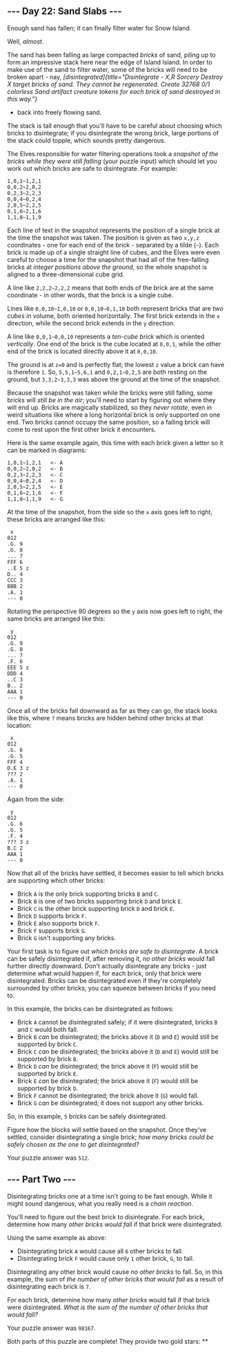 
\-\-- Day 22: Sand Slabs \-\--
------------------------------

Enough sand has fallen; it can finally filter water for Snow Island.

Well, *almost*.

The sand has been falling as large compacted *bricks* of sand, piling up
to form an impressive stack here near the edge of Island Island. In
order to make use of the sand to filter water, some of the bricks will
need to be broken apart - nay,
*[disintegrated]{title="Disintegrate - X,R
Sorcery
Destroy X target bricks of sand. They cannot be regenerated. Create 32768 0/1 colorless Sand artifact creature tokens for each brick of sand destroyed in this way."}*
- back into freely flowing sand.

The stack is tall enough that you\'ll have to be careful about choosing
which bricks to disintegrate; if you disintegrate the wrong brick, large
portions of the stack could topple, which sounds pretty dangerous.

The Elves responsible for water filtering operations took a *snapshot of
the bricks while they were still falling* (your puzzle input) which
should let you work out which bricks are safe to disintegrate. For
example:

    1,0,1~1,2,1
    0,0,2~2,0,2
    0,2,3~2,2,3
    0,0,4~0,2,4
    2,0,5~2,2,5
    0,1,6~2,1,6
    1,1,8~1,1,9

Each line of text in the snapshot represents the position of a single
brick at the time the snapshot was taken. The position is given as two
`x,y,z` coordinates - one for each end of the brick - separated by a
tilde (`~`). Each brick is made up of a single straight line of cubes,
and the Elves were even careful to choose a time for the snapshot that
had all of the free-falling bricks at *integer positions above the
ground*, so the whole snapshot is aligned to a three-dimensional cube
grid.

A line like `2,2,2~2,2,2` means that both ends of the brick are at the
same coordinate - in other words, that the brick is a single cube.

Lines like `0,0,10~1,0,10` or `0,0,10~0,1,10` both represent bricks that
are *two cubes* in volume, both oriented horizontally. The first brick
extends in the `x` direction, while the second brick extends in the `y`
direction.

A line like `0,0,1~0,0,10` represents a *ten-cube brick* which is
oriented *vertically*. One end of the brick is the cube located at
`0,0,1`, while the other end of the brick is located directly above it
at `0,0,10`.

The ground is at `z=0` and is perfectly flat; the lowest `z` value a
brick can have is therefore `1`. So, `5,5,1~5,6,1` and `0,2,1~0,2,5` are
both resting on the ground, but `3,3,2~3,3,3` was above the ground at
the time of the snapshot.

Because the snapshot was taken while the bricks were still falling, some
bricks will *still be in the air*; you\'ll need to start by figuring out
where they will end up. Bricks are magically stabilized, so they *never
rotate*, even in weird situations like where a long horizontal brick is
only supported on one end. Two bricks cannot occupy the same position,
so a falling brick will come to rest upon the first other brick it
encounters.

Here is the same example again, this time with each brick given a letter
so it can be marked in diagrams:

    1,0,1~1,2,1   <- A
    0,0,2~2,0,2   <- B
    0,2,3~2,2,3   <- C
    0,0,4~0,2,4   <- D
    2,0,5~2,2,5   <- E
    0,1,6~2,1,6   <- F
    1,1,8~1,1,9   <- G

At the time of the snapshot, from the side so the `x` axis goes left to
right, these bricks are arranged like this:

     x
    012
    .G. 9
    .G. 8
    ... 7
    FFF 6
    ..E 5 z
    D.. 4
    CCC 3
    BBB 2
    .A. 1
    --- 0

Rotating the perspective 90 degrees so the `y` axis now goes left to
right, the same bricks are arranged like this:

     y
    012
    .G. 9
    .G. 8
    ... 7
    .F. 6
    EEE 5 z
    DDD 4
    ..C 3
    B.. 2
    AAA 1
    --- 0

Once all of the bricks fall downward as far as they can go, the stack
looks like this, where `?` means bricks are hidden behind other bricks
at that location:

     x
    012
    .G. 6
    .G. 5
    FFF 4
    D.E 3 z
    ??? 2
    .A. 1
    --- 0

Again from the side:

     y
    012
    .G. 6
    .G. 5
    .F. 4
    ??? 3 z
    B.C 2
    AAA 1
    --- 0

Now that all of the bricks have settled, it becomes easier to tell which
bricks are supporting which other bricks:

-   Brick `A` is the only brick supporting bricks `B` and `C`.
-   Brick `B` is one of two bricks supporting brick `D` and brick `E`.
-   Brick `C` is the other brick supporting brick `D` and brick `E`.
-   Brick `D` supports brick `F`.
-   Brick `E` also supports brick `F`.
-   Brick `F` supports brick `G`.
-   Brick `G` isn\'t supporting any bricks.

Your first task is to figure out *which bricks are safe to
disintegrate*. A brick can be safely disintegrated if, after removing
it, *no other bricks* would fall further directly downward. Don\'t
actually disintegrate any bricks - just determine what would happen if,
for each brick, only that brick were disintegrated. Bricks can be
disintegrated even if they\'re completely surrounded by other bricks;
you can squeeze between bricks if you need to.

In this example, the bricks can be disintegrated as follows:

-   Brick `A` cannot be disintegrated safely; if it were disintegrated,
    bricks `B` and `C` would both fall.
-   Brick `B` *can* be disintegrated; the bricks above it (`D` and `E`)
    would still be supported by brick `C`.
-   Brick `C` *can* be disintegrated; the bricks above it (`D` and `E`)
    would still be supported by brick `B`.
-   Brick `D` *can* be disintegrated; the brick above it (`F`) would
    still be supported by brick `E`.
-   Brick `E` *can* be disintegrated; the brick above it (`F`) would
    still be supported by brick `D`.
-   Brick `F` cannot be disintegrated; the brick above it (`G`) would
    fall.
-   Brick `G` *can* be disintegrated; it does not support any other
    bricks.

So, in this example, `5` bricks can be safely disintegrated.

Figure how the blocks will settle based on the snapshot. Once they\'ve
settled, consider disintegrating a single brick; *how many bricks could
be safely chosen as the one to get disintegrated?*

Your puzzle answer was `512`.

\-\-- Part Two \-\-- 
--------------------

Disintegrating bricks one at a time isn\'t going to be fast enough.
While it might sound dangerous, what you really need is a *chain
reaction*.

You\'ll need to figure out the best brick to disintegrate. For each
brick, determine how many *other bricks would fall* if that brick were
disintegrated.

Using the same example as above:

-   Disintegrating brick `A` would cause all `6` other bricks to fall.
-   Disintegrating brick `F` would cause only `1` other brick, `G`, to
    fall.

Disintegrating any other brick would cause *no other bricks* to fall.
So, in this example, the sum of *the number of other bricks that would
fall* as a result of disintegrating each brick is `7`.

For each brick, determine how many *other bricks* would fall if that
brick were disintegrated. *What is the sum of the number of other bricks
that would fall?*

Your puzzle answer was `98167`.

Both parts of this puzzle are complete! They provide two gold stars:
\*\*
